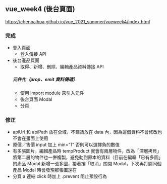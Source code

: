 ## vue_week4 (後台頁面)
https://chennalhua.github.io/vue_2021_summer/vueweek4/index.html

### 完成
- 登入頁面
  * 登入傳接 API
- 後台產品頁面
  * 取得、新增、刪除、編輯產品資料傳接 API
  ##### 元件化（prop、emit 資料傳遞）
  * 使用 import module 來引入元件
  * 後台頁面 Modal 
  * 分頁

### 修正
- apiUrl 和 apiPath 放在全域，不建議放在 data 內，因為這個資料不會修改也不會在畫面上使用
- 原價／售價 input 加上 min="1" 否則可以選擇負的數值
- 有多張圖片，編輯產品時 tempProduct 就會有兩層物件，改為「深層拷貝」將第二層的物件也一併複製，避免動到原本的資料（目前在編輯「已有多圖」的產品 Modal 新增一張多圖，接著按「取消」關閉 Modal，下次再打開同個產品 Modal 時會發現那張圖還在
- 分頁 a 連結 click 時加上 .prevent 阻止預設行為
